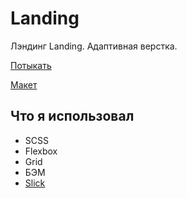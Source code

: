 # Landing

Лэндинг Landing. Адаптивная верстка.

[Потыкать](https://dmitry-kulak.github.io/landing/)

[Макет](https://www.figma.com/file/2JOFMqF8xDbAmkrR9S6L9v/Landing?node-id=1%3A2)

## Что я использовал
* SCSS
* Flexbox
* Grid
* БЭМ
* [Slick](https://kenwheeler.github.io/slick/)
